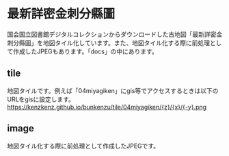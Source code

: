 # 最新詳密金刺分縣圖
国会国立図書館デジタルコレクションからダウンロードした古地図「最新詳密金刺分縣圖」を地図タイル化しています。また、地図タイル化する際に前処理として作成したJPEGもあります。「docs」の中にあります。
## tile
地図タイルです。例えば「04miyagiken」にgis等でアクセスするときは以下のURLをgisに設定します。
https://kenzkenz.github.io/bunkenzu/tile/04miyagiken/{z}/{x}/{-y}.png
## image
地図タイル化する際に前処理として作成したJPEGです。
